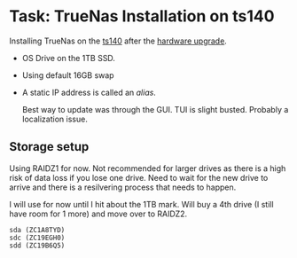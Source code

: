 # Task: TrueNas Installation on ts140

Installing TrueNas on the [ts140](../653) after the [hardware upgrade](../784).

- OS Drive on the 1TB SSD.
- Using default 16GB swap
- A static IP address is called an _alias_.

  Best way to update was through the GUI. TUI is slight busted. Probably a localization issue.

## Storage setup

Using RAIDZ1 for now. Not recommended for larger drives as there is a high risk of data loss if you lose one drive. Need to wait for the new drive to arrive and there is a resilvering process that needs to happen.

I will use for now until I hit about the 1TB mark.  Will buy a 4th drive (I still have room for 1 more) and move over to RAIDZ2.

```
sda (ZC1A8TYD)
sdc (ZC19EGH0)
sdd (ZC19B6Q5)
```